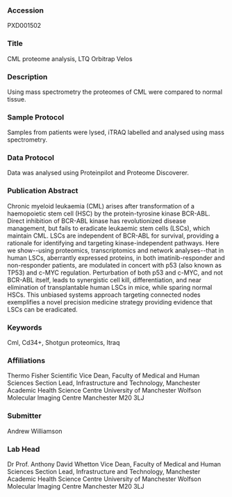 ### Accession
PXD001502

### Title
CML proteome analysis, LTQ Orbitrap Velos

### Description
Using mass spectrometry the proteomes of CML were compared to normal tissue.

### Sample Protocol
Samples from patients were lysed, iTRAQ labelled and analysed using mass spectrometry.

### Data Protocol
Data was analysed using Proteinpilot and Proteome Discoverer.

### Publication Abstract
Chronic myeloid leukaemia (CML) arises after transformation of a haemopoietic stem cell (HSC) by the protein-tyrosine kinase BCR-ABL. Direct inhibition of BCR-ABL kinase has revolutionized disease management, but fails to eradicate leukaemic stem cells (LSCs), which maintain CML. LSCs are independent of BCR-ABL for survival, providing a rationale for identifying and targeting kinase-independent pathways. Here we show--using proteomics, transcriptomics and network analyses--that in human LSCs, aberrantly expressed proteins, in both imatinib-responder and non-responder patients, are modulated in concert with p53 (also known as TP53) and c-MYC regulation. Perturbation of both p53 and c-MYC, and not BCR-ABL itself, leads to synergistic cell kill, differentiation, and near elimination of transplantable human LSCs in mice, while sparing normal HSCs. This unbiased systems approach targeting connected nodes exemplifies a novel precision medicine strategy providing evidence that LSCs can be eradicated.

### Keywords
Cml, Cd34+, Shotgun proteomics, Itraq

### Affiliations
Thermo Fisher Scientific
Vice Dean, Faculty of Medical and Human Sciences Section Lead, Infrastructure and Technology, Manchester    Academic Health Science Centre University of Manchester Wolfson Molecular Imaging Centre Manchester M20 3LJ

### Submitter
Andrew Williamson

### Lab Head
Dr Prof. Anthony David Whetton
Vice Dean, Faculty of Medical and Human Sciences Section Lead, Infrastructure and Technology, Manchester    Academic Health Science Centre University of Manchester Wolfson Molecular Imaging Centre Manchester M20 3LJ



